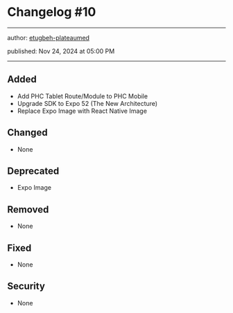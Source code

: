 # Changelog #10

---
author: [etugbeh-plateaumed](https://github.com/2gbeh)

published: Nov 24, 2024 at 05:00 PM

---

## Added

- Add PHC Tablet Route/Module to PHC Mobile
- Upgrade SDK to Expo 52 (The New Architecture)
- Replace Expo Image with React Native Image

## Changed

- None

## Deprecated

- Expo Image

## Removed

- None

## Fixed

- None

## Security

- None
